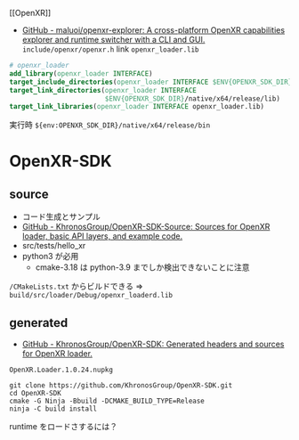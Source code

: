 [[OpenXR]]

- [GitHub - maluoi/openxr-explorer: A cross-platform OpenXR capabilities explorer and runtime switcher with a CLI and GUI.](https://github.com/maluoi/openxr-explorer)
`include/openxr/openxr.h`
link `openxr_loader.lib`

```cmake
# openxr_loader
add_library(openxr_loader INTERFACE)
target_include_directories(openxr_loader INTERFACE $ENV{OPENXR_SDK_DIR}/include)
target_link_directories(openxr_loader INTERFACE
                        $ENV{OPENXR_SDK_DIR}/native/x64/release/lib)
target_link_libraries(openxr_loader INTERFACE openxr_loader.lib)
```

実行時
`${env:OPENXR_SDK_DIR}/native/x64/release/bin`


# OpenXR-SDK
## source
- コード生成とサンプル
- [GitHub - KhronosGroup/OpenXR-SDK-Source: Sources for OpenXR loader, basic API layers, and example code.](https://github.com/KhronosGroup/OpenXR-SDK-Source)
- src/tests/hello_xr
- python3 が必用
	* cmake-3.18 は python-3.9 までしか検出できないことに注意

`/CMakeLists.txt` からビルドできる
=> `build/src/loader/Debug/openxr_loaderd.lib`

## generated
- [GitHub - KhronosGroup/OpenXR-SDK: Generated headers and sources for OpenXR loader.](https://github.com/KhronosGroup/OpenXR-SDK)

`OpenXR.Loader.1.0.24.nupkg`
```
git clone https://github.com/KhronosGroup/OpenXR-SDK.git
cd OpenXR-SDK
cmake -G Ninja -Bbuild -DCMAKE_BUILD_TYPE=Release
ninja -C build install
```

runtime をロードさするには？
